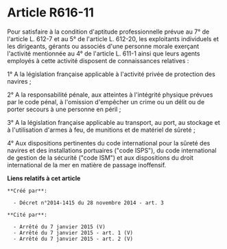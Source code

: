 # Article R616-11

Pour satisfaire à la condition d'aptitude professionnelle prévue au 7° de l'article L. 612-7 et au 5° de l'article L. 612-20,
les exploitants individuels et les dirigeants, gérants ou associés d'une personne morale exerçant l'activité mentionnée au 4°
de l'article L. 611-1 ainsi que leurs agents employés à cette activité disposent de connaissances relatives : 

1° A la législation française applicable à l'activité privée de protection des navires ; 

2° A la responsabilité pénale, aux atteintes à l'intégrité physique prévues par le code pénal, à l'omission d'empêcher un
crime ou un délit ou de porter secours à une personne en péril ; 

3° A la législation française applicable au transport, au port, au stockage et à l'utilisation d'armes à feu, de munitions et
de matériel de sûreté ; 

4° Aux dispositions pertinentes du code international pour la sûreté des navires et des installations portuaires ("code
ISPS"), du code international de gestion de la sécurité ("code ISM") et aux dispositions du droit international de la mer en
matière de passage inoffensif.

**Liens relatifs à cet article**

	**Créé par**:

	  - Décret n°2014-1415 du 28 novembre 2014 - art. 3

	**Cité par**:

	  - Arrêté du 7 janvier 2015 (V)
	  - Arrêté du 7 janvier 2015 - art. 1 (V)
	  - Arrêté du 7 janvier 2015 - art. 2 (V)

